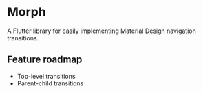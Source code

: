 # Morph

A Flutter library for easily implementing Material Design navigation transitions.

## Feature roadmap
- Top-level transitions
- Parent-child transitions
